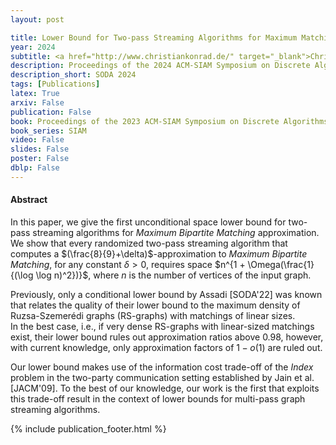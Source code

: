 ```yaml
---
layout: post

title: Lower Bound for Two-pass Streaming Algorithms for Maximum Matching Approximation
year: 2024
subtitle: <a href="http://www.christiankonrad.de/" target="_blank">Christian Konrad</a>, Kheeran K. Naidu
description: Proceedings of the 2024 ACM-SIAM Symposium on Discrete Algorithms
description_short: SODA 2024
tags: [Publications]
latex: True
arxiv: False
publication: False
book: Proceedings of the 2023 ACM-SIAM Symposium on Discrete Algorithms
book_series: SIAM
video: False
slides: False
poster: False
dblp: False
---
```


#### Abstract

In this paper, we give the first unconditional space lower bound for two-pass streaming algorithms for *Maximum Bipartite Matching* approximation. We show that every randomized two-pass streaming algorithm that computes a $(\frac{8}{9}+\delta)$-approximation to *Maximum Bipartite Matching*, for any constant $\delta > 0$, requires space $n^{1 + \Omega(\frac{1}{(\log \log n)^2})}$, where $n$ is the number of vertices of the input graph.
    
Previously, only a conditional lower bound by Assadi [SODA'22] was known that relates the quality of their lower bound to the maximum density of Ruzsa-Szemerédi graphs (RS-graphs) with matchings of linear sizes.  
In the best case, i.e., if very dense RS-graphs with linear-sized matchings exist, their lower bound rules out approximation ratios above $0.98$, however, with current knowledge, only approximation factors of $1-o(1)$ are ruled out.
    
Our lower bound makes use of the information cost trade-off of the *Index* problem  in the two-party communication setting established by Jain et al.  [JACM'09]. To the best of our knowledge, our work is the first that exploits this trade-off result in the context of lower bounds for multi-pass graph streaming algorithms. 


{% include publication_footer.html %}